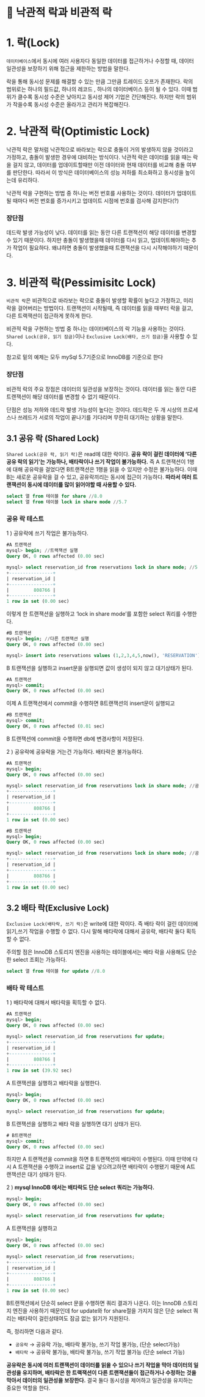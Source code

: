 # 📌 낙관적 락과 비관적 락

# 1. 락(Lock)

`데이터베이스`에서 동시에 여러 사용자다 동일한 데이터를 접근하거나 수정할 때, 데이터 일관성을 보장하기 위해 접근을 제한하는 방법을 말한다.

락을 통해 동시성 문제를 해결할 수 있는 만큼 그만큼 트레이드 오프가 존재한다. 락의 범위로는 하나의 필드값, 하나의 레코드 , 하나의 데이터베이스 등이 될 수 있다. 이때 범위가 클수록 동시성 수준은 낮아지고 동시성 제어 기업은 간단해진다. 하지만 락의 범위가 작을수록 동시성 수준은 올라가고 관리가 복잡해진다.

# 2. 낙관적 락(**Optimistic Lock**)

낙관적 락은 말처럼 낙관적으로 바라보는 락으로 충돌이 거의 발생하지 않을 것이라고 가정하고, 충돌이 발생한 경우에 대비하는 방식이다. 낙관적 락은 데이터를 읽을 때는 락을 걸지 않고, 데이터를 업데이트할때만 이전 데이터와 현재 데이터를 비교해 충돌 여부를 판단한다. 따라서 이 방식은 데이터베이스의 성능 저하를 최소화하고 동시성을 높이는데 유리하다.

낙관적 락을 구현하는 방법 중 하나는 버전 번호를 사용하는 것이다. 데이터가 업데이트될 때마다 버전 번호를 증가시키고 업데이트 시점에 번호를 검사해 감지한다(?)

### 장단점

데드락 발생 가능성이 낮다. 데이터를 읽는 동안 다른 트랜잭션이 해당 데이터를 변경할 수 있기 때문이다.  하지만 충돌이 발생했을때 데이터를 다시 읽고, 업데이트해야하는 추가 작업이 필요하다. 왜냐하면 충돌이 발생했을때 트랜잭션을 다시 시작해야하기 때문이다.

# 3. 비관적 락(**Pessimisitc Lock**)

`비관적 락`은 비관적으로 바라보는 락으로 충돌이 발생할 확률이 높다고 가정하고, 미리 락을 걸어버리는 방법이다. 트랜잭션이 시작될때, 즉 데이터를 읽을 때부터 락을 걸고, 다른 트랙잭션이 접근하게 못하게 한다.

비관적 락을 구현하는 방법 중 하나는 데이터베이스의 락 기능을 사용하는 것이다.  `Shared Lock(공유, 읽기 잠금)`이나 `Exclusive Lock(배타, 쓰기 잠금)`을 사용할 수 있다.

참고로 밑의 예제는 모두 mySql 5.7기준으로 InnoDB를 기준으로 한다

### 장단점

비관적 락의 주요 장점은 데이터의 일관성을 보장하는 것이다. 데이터를 읽는 동안 다른 트랜잭션이 해당 데이터를 변경할 수 없기 때문이다.

단점은 성능 저하와 데드락 발생 가능성이 높다는 것이다. 데드락은 두 개 시상의 프로세스나 쓰레드가 서로의 작업이 끝나기를 기다리며 무한히 대기하는 상황을 말한다.

## 3.1 공유 락 (Shared Lock)

`Shared Lock(공유 락, 읽기 락)`은 read에 대한 락이다. **공유 락이 걸린 데이터에 ‘다른 공유 락의 읽기’는 가능하나, 배타락이나 쓰기 작업이 불가능하다.** 즉 A 트랜잭션이 1행에 대해 공유락을 걸었다면 B트랜잭션은 1행을 읽을 수 있지만 수정은 불가능하다. 이때 B는 새로운 공유락을 걸 수 있고, 공유락끼리는 동시에 접근이 가능하다.
**따라서 여러 트랜잭션이 동시에 데이터를 많이 읽어야할 때 사용할 수 있다.**

```sql
select 열 from 테이블 for share //8.0 
select 열 from 테이블 lock in share mode //5.7
```

### 공유 락 테스트

1 ) 공유락에 쓰기 작업은 불가능하다.

```sql
#A 트랜잭션
mysql> begin; //트랙잭션 실행
Query OK, 0 rows affected (0.00 sec)

mysql> select reservation_id from reservations lock in share mode; //5.7 
+----------------+
| reservation_id |
+----------------+
|         808766 |
+----------------+
1 row in set (0.00 sec)
```

이렇게 한 트랜잭션을 실행하고 ‘lock in share mode’를 포함한 select 쿼리를 수행한다.

```sql
#B 트랜잭션
mysql> begin; //다른 트랜잭션 실행
Query OK, 0 rows affected (0.00 sec)

mysql> insert into reservations values (1,2,3,4,5,now(), 'RESERVATION'); //쓰기작업 대기상태
```

B 트랜잭션을 실행하고 insert문을 실행되면 값이 생성이 되지 않고 대기상태가 된다.

```sql
#A 트랜잭션 
mysql> commit;
Query OK, 0 rows affected (0.00 sec)
```

이제 A 트랜잭션에서 commit을 수행하면 B트랜잭션의 insert문이 실행되고

```sql
#B 트랜잭션 
mysql> commit;
Query OK, 0 rows affected (0.01 sec)
```

B 트랜잭션에 commit을 수행하면 db에 변경사항이 저장된다.

 2 ) 공유락에 공유락을 거는건 가능하다. 배타락은 불가능하다.

```sql
#A 트랜잭션
mysql> begin;
Query OK, 0 rows affected (0.00 sec)

mysql> select reservation_id from reservations lock in share mode; //공유락
+----------------+
| reservation_id |
+----------------+
|         808766 |
+----------------+
1 row in set (0.00 sec)
```

```sql
#B 트랜잭션 
mysql> begin;
Query OK, 0 rows affected (0.00 sec)

mysql> select reservation_id from reservations lock in share mode; //공유 락
+----------------+
| reservation_id |
+----------------+
|         808766 |
+----------------+
1 row in set (0.00 sec)
```

## 3.2 배타 락(Exclusive Lock)

`Exclusive Lock(배타락, 쓰기 락)`은 write에 대한 락이다. 즉 배타 락이 걸린 데이터에 읽기,쓰기 작업을 수행할 수 없다. 다시 말해 배타락에 대해서 공유락, 배타락 둘다 획득할 수 없다.

주의할 점은 InnoDB 스토리지 엔진을 사용하는 테이블에서는 배타 락을 사용해도 단순한 select 조회는 가능하다.

```sql
select 열 from 테이블 for update //8.0 
```

### 배타 락 테스트

1 ) 배타락에 대해서 배타락을 획득할 수 없다.

```sql
#A 트랜잭션 
mysql> begin;
Query OK, 0 rows affected (0.00 sec)

mysql> select reservation_id from reservations for update;
+----------------+
| reservation_id |
+----------------+
|         808766 |
+----------------+
1 row in set (39.92 sec)
```

A 트랜잭션을 실행하고 배타락을 실행한다.

```sql
mysql> begin;
Query OK, 0 rows affected (0.00 sec)

mysql> select reservation_id from reservations for update;
```

B 트랜잭션을 실행하고 배타 락을 실행하면 대기 상태가 된다.

```sql
# B트랜잭션
mysql> commit;
Query OK, 0 rows affected (0.00 sec)
```

하지만 A 트랜잭션을 commit을 하면 B 트랜잭션의 배타락이 수행된다. 이때 만약에 다시 A 트랜잭션을 수행하고 insert로 값을 넣으려고하면 배타락이 수행됐기 때문에 A트랜잭션은 대기 상태가 된다.

2 )  **mysql InnoDB 에서는 배타락도 단순 select 쿼리는 가능하다.**

```sql
mysql> begin;
Query OK, 0 rows affected (0.00 sec)

mysql> select reservation_id from reservations for update;
```

A 트랜잭션을 실행하고

```sql
mysql> begin;
Query OK, 0 rows affected (0.00 sec)

mysql> select reservation_id from reservations;
+----------------+
| reservation_id |
+----------------+
|         808766 |
+----------------+
1 row in set (0.00 sec)
```

B트랜잭션에서 단순히 select 문을 수행하면 쿼리 결과가 나온다. 이는 InnoDB 스토리지 엔진을 사용하기 때문인데 for update와 for share절을 가지지 않은 단순 select 쿼리는 배타락이 걸린상태여도 잠금 없는 읽기가 지원된다.

즉, 정리하면 다음과 같다.

- `공유락` →  공유락 가능, 배타락 불가능, 쓰기 작업 불가능, (단순 select가능)
- `배타락` →  공유락 불가능, 배타락 불가능, 쓰기 작업 불가능 (단순 select 가능)

**공유락은 동시에 여러 트랜잭션이 데이터를 읽을 수 있으나 쓰기 작업을 막아 데이터의 일관성을 유지하며, 배타락은 한 트랙잭션이 다른 트랜잭션들이 접근하거나 수정하는 것을 막아서 데이터의 일관성을 보장한다.** 결국 둘다 동시성을 제어하고 일관성을 유지하는 중요한 역할을 한다.